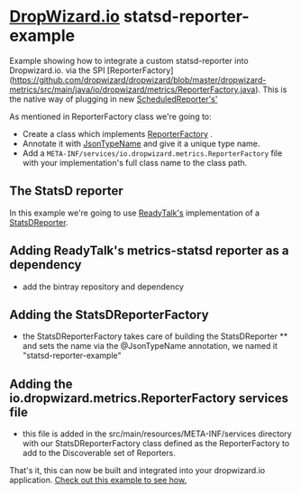 # [DropWizard.io](http://www.dropwizard.io/) statsd-reporter-example
Example showing how to integrate a custom statsd-reporter into Dropwizard.io. via the SPI [ReporterFactory]
(https://github.com/dropwizard/dropwizard/blob/master/dropwizard-metrics/src/main/java/io/dropwizard/metrics/ReporterFactory.java).  This is the native way of plugging in new [ScheduledReporter's'](https://github.com/dropwizard/metrics/blob/v3.1.2/metrics-core/src/main/java/com/codahale/metrics/ScheduledReporter.java) 

As mentioned in ReporterFactory class we're going to:

* Create a class which implements [ReporterFactory](https://github.com/dropwizard/dropwizard/blob/master/dropwizard-metrics/src/main/java/io/dropwizard/metrics/ReporterFactory.java) .
* Annotate it with [JsonTypeName](https://github.com/FasterXML/jackson-annotations/blob/master/src/main/java/com/fasterxml/jackson/annotation/JsonTypeName.java) and give it a unique type name.
* Add a `META-INF/services/io.dropwizard.metrics.ReporterFactory` file with your implementation's full class name to the class path.

## The StatsD reporter
In this example we're going to use [ReadyTalk's](https://github.com/ReadyTalk/metrics-statsd) implementation of a [StatsDReporter](https://github.com/ReadyTalk/metrics-statsd/blob/master/metrics3-statsd/src/main/java/com/readytalk/metrics/StatsDReporter.java).

## Adding ReadyTalk's metrics-statsd reporter as a dependency
* add the bintray repository and dependency 

## Adding the StatsDReporterFactory
* the StatsDReporterFactory takes care of building the StatsDReporter 
** and sets the name via the @JsonTypeName annotation, we named it "statsd-reporter-example"

## Adding the io.dropwizard.metrics.ReporterFactory services file
* this file is added in the src/main/resources/META-INF/services directory with our StatsDReporterFactory class defined as the ReporterFactory to add to the Discoverable set of Reporters.

That's it, this can now be built and integrated into your dropwizard.io application. 
[Check out this example to see how.](http://github.com/example-for-integratinthisthing)

